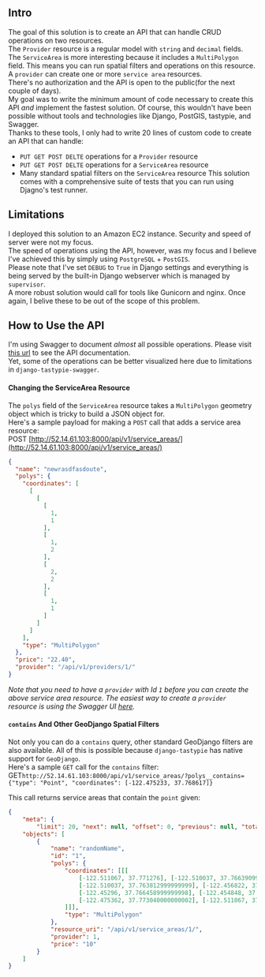 ## Intro
The goal of this solution is to create an API that can handle CRUD operations on two resources.  
The `Provider` resource is a regular model with `string` and `decimal` fields.  
The `ServiceArea` is more interesting because it includes a `MultiPolygon` field. This means you can run spatial filters and operations on this resource.     
A `provider` can create one or more `service area` resources.  
There's no authorization and the API is open to the public(for the next couple of days).  
My goal was to write the minimum amount of code necessary to create this API *and* implement the fastest solution. Of course, this wouldn't have been possible without tools and technologies like Django, PostGIS, tastypie, and Swagger.        
Thanks to these tools, I only had to write 20 lines of custom code to create an API that can handle:  
* `PUT GET POST DELTE` operations for a `Provider` resource
* `PUT GET POST DELTE` operations for a `ServiceArea` resource
* Many standard spatial filters on the `ServiceArea` resource
This solution comes with a comprehensive suite of tests that you can run using Djagno's test runner.  

## Limitations
I deployed this solution to an Amazon EC2 instance. Security and speed of server were not my focus.   
The speed of operations using the API, however, was my focus and I believe I've achieved this by simply using `PostgreSQL` + `PostGIS`.   
Please note that I've set `DEBUG` to `True` in Django settings and everything is being served by the built-in Django webserver which is managed by `supervisor`.  
A more robust solution would call for tools like Gunicorn and nginx. Once again, I belive these to be out of the scope of this problem.     

## How to Use the API  
I'm using Swagger to document *almost* all possible operations. Please visit [this url](http://52.14.61.103:8000/api/doc) to see the API documentation.   
Yet, some of the operations can be better visualized here due to limitations in `django-tastypie-swagger`.   

#### Changing the ServiceArea Resource  
The `polys` field of the `ServiceArea` resource takes a `MultiPolygon` geometry object which is tricky to build a JSON object for.  
Here's a sample payload for making a `POST` call that adds a service area resource:   
POST [http://52.14.61.103:8000/api/v1/service_areas/](http://52.14.61.103:8000/api/v1/service_areas/)  
```json
{
  "name": "newrasdfasdoute",
  "polys": {
    "coordinates": [
      [
        [
          [
            1,
            1
          ],
          [
            1,
            2
          ],
          [
            2,
            2
          ],
          [
            1,
            1
          ]
        ]
      ]
    ],
    "type": "MultiPolygon"
  },
  "price": "22.40",
  "provider": "/api/v1/providers/1/"
}
```  
*Note that you need to have a `provider` with Id `1` before you can create the above service area resource. The easiest way to create a `provider` resource is using the Swagger UI [here](http://52.14.61.103:8000/api/doc).*  

#### `contains` And Other GeoDjango Spatial Filters  
Not only you can do a `contains` query, other standard GeoDjango filters are also available. All of this is possible because `django-tastypie` has native support for `GeoDjango`.   
Here's a sample `GET` call for the `contains` filter:     
GET`http://52.14.61.103:8000/api/v1/service_areas/?polys__contains={"type": "Point", "coordinates": [-122.475233, 37.768617]}`   

This call returns service areas that contain the `point` given:  
```json
{
    "meta": {
        "limit": 20, "next": null, "offset": 0, "previous": null, "total_count": 1},
    "objects": [
        {
            "name": "randomName",
            "id": "1",
            "polys": {
                "coordinates": [[[
                    [-122.511067, 37.771276], [-122.510037, 37.766390999999999],
                    [-122.510037, 37.763812999999999], [-122.456822, 37.765847999999998],
                    [-122.45296, 37.766458999999998], [-122.454848, 37.773989999999998],
                    [-122.475362, 37.773040000000002], [-122.511067, 37.771276]
                ]]],
                "type": "MultiPolygon"
            },
            "resource_uri": "/api/v1/service_areas/1/",
            "provider": 1,
            "price": "10"
        }
    ]
}
```
